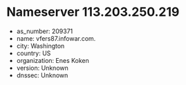 # Nameserver 113.203.250.219

* as_number: 209371
* name: vfers87.infowar.com.
* city: Washington
* country: US
* organization: Enes Koken
* version: Unknown
* dnssec: Unknown
